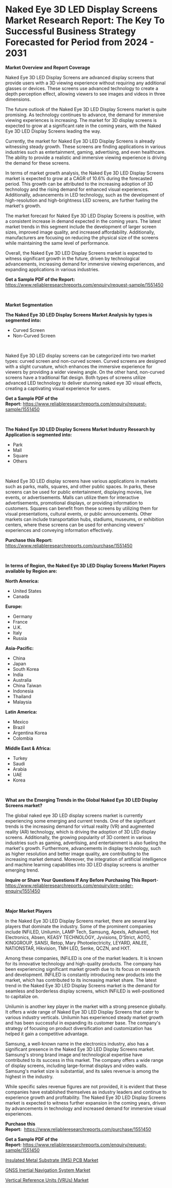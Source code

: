 <p><h1>Naked Eye 3D LED Display Screens Market Research Report: The Key To Successful Business Strategy Forecasted for Period from 2024 - 2031</h1></p><p><strong>Market Overview and Report Coverage</strong></p>
<p><p>Naked Eye 3D LED Display Screens are advanced display screens that provide users with a 3D viewing experience without requiring any additional glasses or devices. These screens use advanced technology to create a depth perception effect, allowing viewers to see images and videos in three dimensions.</p><p>The future outlook of the Naked Eye 3D LED Display Screens market is quite promising. As technology continues to advance, the demand for immersive viewing experiences is increasing. The market for 3D display screens is expected to grow at a significant rate in the coming years, with the Naked Eye 3D LED Display Screens leading the way.</p><p>Currently, the market for Naked Eye 3D LED Display Screens is already witnessing steady growth. These screens are finding applications in various industries such as entertainment, gaming, advertising, and even healthcare. The ability to provide a realistic and immersive viewing experience is driving the demand for these screens.</p><p>In terms of market growth analysis, the Naked Eye 3D LED Display Screens market is expected to grow at a CAGR of 10.6% during the forecasted period. This growth can be attributed to the increasing adoption of 3D technology and the rising demand for enhanced visual experiences. Additionally, advancements in LED technology, such as the development of high-resolution and high-brightness LED screens, are further fueling the market's growth.</p><p>The market forecast for Naked Eye 3D LED Display Screens is positive, with a consistent increase in demand expected in the coming years. The latest market trends in this segment include the development of larger screen sizes, improved image quality, and increased affordability. Additionally, manufacturers are focusing on reducing the physical size of the screens while maintaining the same level of performance.</p><p>Overall, the Naked Eye 3D LED Display Screens market is expected to witness significant growth in the future, driven by technological advancements, increasing demand for immersive viewing experiences, and expanding applications in various industries.</p></p>
<p><strong>Get a Sample PDF of the Report:</strong> <a href="https://www.reliableresearchreports.com/enquiry/request-sample/1551450">https://www.reliableresearchreports.com/enquiry/request-sample/1551450</a></p>
<p>&nbsp;</p>
<p><strong>Market Segmentation</strong></p>
<p><strong>The Naked Eye 3D LED Display Screens Market Analysis by types is segmented into:</strong></p>
<p><ul><li>Curved Screen</li><li>Non-Curved Screen</li></ul></p>
<p>&nbsp;</p>
<p><p>Naked Eye 3D LED display screens can be categorized into two market types: curved screen and non-curved screen. Curved screens are designed with a slight curvature, which enhances the immersive experience for viewers by providing a wider viewing angle. On the other hand, non-curved screens have a traditional flat design. Both types of screens utilize advanced LED technology to deliver stunning naked eye 3D visual effects, creating a captivating visual experience for users.</p></p>
<p><strong>Get a Sample PDF of the Report:</strong>&nbsp;<a href="https://www.reliableresearchreports.com/enquiry/request-sample/1551450">https://www.reliableresearchreports.com/enquiry/request-sample/1551450</a></p>
<p>&nbsp;</p>
<p><strong>The Naked Eye 3D LED Display Screens Market Industry Research by Application is segmented into:</strong></p>
<p><ul><li>Park</li><li>Mall</li><li>Square</li><li>Others</li></ul></p>
<p>&nbsp;</p>
<p><p>Naked Eye 3D LED display screens have various applications in markets such as parks, malls, squares, and other public spaces. In parks, these screens can be used for public entertainment, displaying movies, live events, or advertisements. Malls can utilize them for interactive advertisements, promotional displays, or providing information to customers. Squares can benefit from these screens by utilizing them for visual presentations, cultural events, or public announcements. Other markets can include transportation hubs, stadiums, museums, or exhibition centers, where these screens can be used for enhancing viewers' experiences and conveying information effectively.</p></p>
<p><strong>Purchase this Report:</strong>&nbsp; <a href="https://www.reliableresearchreports.com/purchase/1551450">https://www.reliableresearchreports.com/purchase/1551450</a></p>
<p>&nbsp;</p>
<p><strong>In terms of Region, the Naked Eye 3D LED Display Screens Market Players available by Region are:</strong></p>
<p>
    <p> <strong> North America: </strong>
        <ul>
            <li>United States</li>
            <li>Canada</li>
        </ul>
        </p> 
    <p> <strong> Europe: </strong>
        <ul>
            <li>Germany</li>
            <li>France</li>
            <li>U.K.</li>
            <li>Italy</li>
            <li>Russia</li>
        </ul>
        </p> 
    <p> <strong> Asia-Pacific: </strong>
        <ul>
            <li>China</li>
            <li>Japan</li>
            <li>South Korea</li>
            <li>India</li>
            <li>Australia</li>
            <li>China Taiwan</li>
            <li>Indonesia</li>
            <li>Thailand</li>
            <li>Malaysia</li>
        </ul>
        </p> 
    <p> <strong> Latin America: </strong>
        <ul>
            <li>Mexico</li>
            <li>Brazil</li>
            <li>Argentina Korea</li>
            <li>Colombia</li>
        </ul>
        </p> 
    <p> <strong> Middle East & Africa: </strong>
        <ul>
            <li>Turkey</li>
            <li>Saudi</li>
            <li>Arabia</li>
            <li>UAE</li>
            <li>Korea</li>
        </ul>
    </p>
    </p>
<p>&nbsp;</p>
<p><strong>What are the Emerging Trends in the Global Naked Eye 3D LED Display Screens market?</strong></p>
<p><p>The global naked eye 3D LED display screens market is currently experiencing some emerging and current trends. One of the significant trends is the increasing demand for virtual reality (VR) and augmented reality (AR) technology, which is driving the adoption of 3D LED display screens. Additionally, the growing popularity of 3D content in various industries such as gaming, advertising, and entertainment is also fueling the market's growth. Furthermore, advancements in display technology, such as higher resolution and better image quality, are contributing to the increasing market demand. Moreover, the integration of artificial intelligence and machine learning capabilities into 3D LED display screens is another emerging trend.</p></p>
<p><strong>Inquire or Share Your Questions If Any Before Purchasing This Report</strong>- <a href="https://www.reliableresearchreports.com/enquiry/pre-order-enquiry/1551450">https://www.reliableresearchreports.com/enquiry/pre-order-enquiry/1551450</a></p>
<p>&nbsp;</p>
<p><strong>Major Market Players</strong></p>
<p><p>In the Naked Eye 3D LED Display Screens market, there are several key players that dominate the industry. Some of the prominent companies include INFiLED, Unilumin, LAMP Tech, Samsung, Apexls, Adhaiwell, Hot Electronics, Absen, KEASY TECHNOLOGY, Jyvisions, D’Strict, AOTO, KINGGROUP, SANSI, Retop, Mary Photoelectricity, LEYARD, ANLEE, NATIONSTAR, Hikvision, TMH LED, Senke, QCZN, and HXT.</p><p>Among these companies, INFiLED is one of the market leaders. It is known for its innovative technology and high-quality products. The company has been experiencing significant market growth due to its focus on research and development. INFiLED is constantly introducing new products into the market, which has contributed to its increasing market share. The latest trend in the Naked Eye 3D LED Display Screens market is the demand for seamless and borderless display screens, which INFiLED is well-positioned to capitalize on.</p><p>Unilumin is another key player in the market with a strong presence globally. It offers a wide range of Naked Eye 3D LED Display Screens that cater to various industry verticals. Unilumin has experienced steady market growth and has been successful in expanding its customer base. The company's strategy of focusing on product diversification and customization has helped it gain a competitive advantage.</p><p>Samsung, a well-known name in the electronics industry, also has a significant presence in the Naked Eye 3D LED Display Screens market. Samsung's strong brand image and technological expertise have contributed to its success in this market. The company offers a wide range of display screens, including large-format displays and video walls. Samsung's market size is substantial, and its sales revenue is among the highest in the industry.</p><p>While specific sales revenue figures are not provided, it is evident that these companies have established themselves as industry leaders and continue to experience growth and profitability. The Naked Eye 3D LED Display Screens market is expected to witness further expansion in the coming years, driven by advancements in technology and increased demand for immersive visual experiences.</p></p>
<p><strong>Purchase this Report:</strong>&nbsp;&nbsp;<a href="https://www.reliableresearchreports.com/purchase/1551450">https://www.reliableresearchreports.com/purchase/1551450</a></p>
<p></p>
<p><strong>Get a Sample PDF of the Report:</strong>&nbsp;<a href="https://www.reliableresearchreports.com/enquiry/request-sample/1551450">https://www.reliableresearchreports.com/enquiry/request-sample/1551450</a></p>
<p><p><a href="https://github.com/jhcraigie/Market-Research-Report-List-1/blob/main/insulated-metal-substrate-ims-pcb-market.md">Insulated Metal Substrate (IMS) PCB Market</a></p><p><a href="https://github.com/Triciasol/Market-Research-Report-List-1/blob/main/gnss-inertial-navigation-system-market.md">GNSS Inertial Navigation System Market</a></p><p><a href="https://github.com/chartsaturn/Market-Research-Report-List-1/blob/main/vertical-reference-units-vrus-market.md">Vertical Reference Units (VRUs) Market</a></p></p>